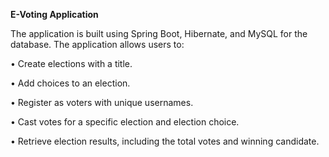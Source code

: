 **E-Voting Application**

The application is built using Spring Boot, Hibernate, and MySQL for the database. 
The application allows users to:

 • Create elections with a title.

 • Add choices to an election.

 • Register as voters with unique usernames.

 • Cast votes for a specific election and election choice.

 • Retrieve election results, including the total votes and winning candidate.
